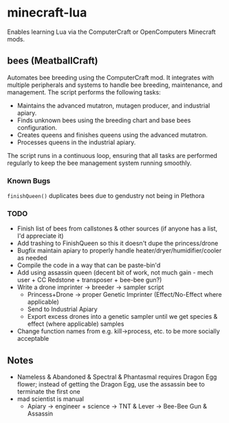 # minecraft-lua

Enables learning Lua via the ComputerCraft or OpenComputers Minecraft mods.

## bees (MeatballCraft)

Automates bee breeding using the ComputerCraft mod. It integrates with multiple peripherals and systems to handle bee breeding, maintenance, and management. The script performs the following tasks:

- Maintains the advanced mutatron, mutagen producer, and industrial apiary.
- Finds unknown bees using the breeding chart and base bees configuration.
- Creates queens and finishes queens using the advanced mutatron.
- Processes queens in the industrial apiary.

The script runs in a continuous loop, ensuring that all tasks are performed regularly to keep the bee management system running smoothly.

### Known Bugs
`finishQueen()` duplicates bees due to gendustry not being in Plethora

### TODO
- Finish list of bees from callstones & other sources (if anyone has a list, I'd appreciate it)
- Add trashing to FinishQueen so this it doesn't dupe the princess/drone
- Bugfix maintain apiary to properly handle heater/dryer/humidifier/cooler as needed
- Compile the code in a way that can be paste-bin'd
- Add using assassin queen (decent bit of work, not much gain - mech user + CC Redstone + transposer + bee-bee gun?)
- Write a drone imprinter -> breeder -> sampler script
  - Princess+Drone -> proper Genetic Imprinter (Effect/No-Effect where applicable)
  - Send to Industrial Apiary
  - Export excess drones into a genetic sampler until we get species & effect (where applicable) samples
- Change function names from e.g. kill->process, etc. to be more socially acceptable

## Notes
- Nameless & Abandoned & Spectral & Phantasmal requires Dragon Egg flower; instead of getting the Dragon Egg, use the assassin bee to terminate the first one
- mad scientist is manual
  - Apiary -> engineer + science -> TNT & Lever -> Bee-Bee Gun & Assassin